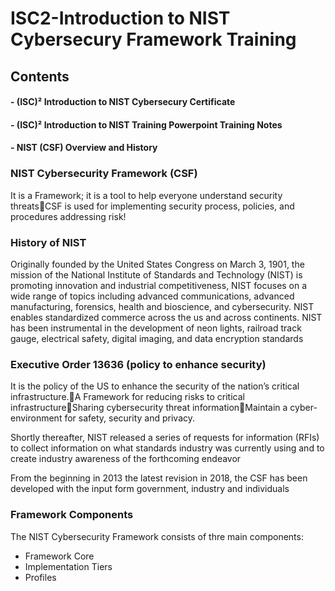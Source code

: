 # ISC2-Introduction to NIST Cybersecury Framework Training

## Contents
#### -  (ISC)² Introduction to NIST Cybersecury Certificate
#### - (ISC)² Introduction to NIST Training Powerpoint Training Notes
#### - NIST (CSF) Overview and History

### NIST Cybersecurity Framework (CSF) 
It is a Framework; it is a tool to help everyone understand security threatsCSF is used for implementing security process, policies, and procedures addressing risk!

### History of NIST
Originally founded by the United States Congress on March 3, 1901, the mission of the National Institute of Standards and Technology (NIST) is promoting innovation and industrial competitiveness, NIST focuses on a wide range of topics including advanced communications, advanced manufacturing, forensics, health and bioscience, and cybersecurity.
NIST enables standardized commerce across the us and across continents. NIST has been instrumental in the development of neon lights, railroad track gauge, electrical safety, digital imaging, and data encryption standards

### Executive Order 13636 (policy to enhance security)
It is the policy of the US to enhance the security of the nation’s critical infrastructure.A Framework for reducing risks to critical infrastructureSharing cybersecurity threat informationMaintain a cyber-environment for safety, security and privacy.

Shortly thereafter, NIST released a series of requests for information (RFIs) to collect information on what standards industry was currently using and to create industry awareness of the forthcoming endeavor

From the beginning in 2013 the latest revision in 2018, the CSF has been developed with the input form government, industry and individuals

### Framework Components
The NIST Cybersecurity Framework consists of thre main components:
- Framework Core
- Implementation Tiers
- Profiles
